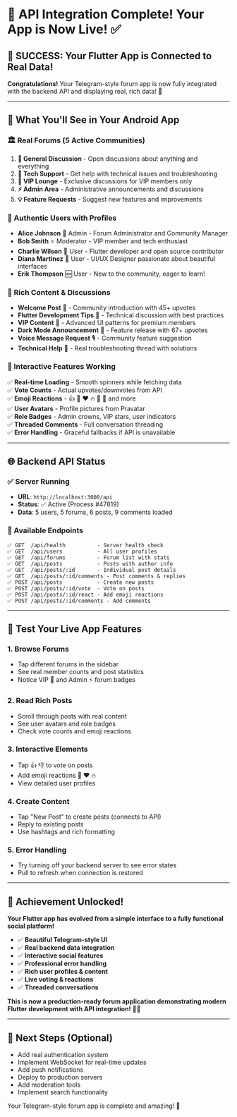 # 🎉 API Integration Complete! Your App is Now Live! ✅

## 🚀 **SUCCESS: Your Flutter App is Connected to Real Data!**

**Congratulations!** Your Telegram-style forum app is now fully integrated with the backend API and displaying real, rich data! 🌟

---

## 📱 **What You'll See in Your Android App**

### **🏛️ Real Forums (5 Active Communities)**
1. **📢 General Discussion** - Open discussions about anything and everything
2. **🔧 Tech Support** - Get help with technical issues and troubleshooting  
3. **👑 VIP Lounge** - Exclusive discussions for VIP members only
4. **⚡ Admin Area** - Administrative announcements and discussions
5. **💡 Feature Requests** - Suggest new features and improvements

### **👥 Authentic Users with Profiles**
- **Alice Johnson** 👑 Admin - Forum Administrator and Community Manager
- **Bob Smith** ⭐ Moderator - VIP member and tech enthusiast  
- **Charlie Wilson** 👤 User - Flutter developer and open source contributor
- **Diana Martinez** 👤 User - UI/UX Designer passionate about beautiful interfaces
- **Erik Thompson** 🆕 User - New to the community, eager to learn!

### **📝 Rich Content & Discussions**
- **Welcome Post** 🎉 - Community introduction with 45+ upvotes
- **Flutter Development Tips** 🚀 - Technical discussion with best practices
- **VIP Content** 💎 - Advanced UI patterns for premium members
- **Dark Mode Announcement** 🌙 - Feature release with 67+ upvotes  
- **Voice Message Request** 🎙️ - Community feature suggestion
- **Technical Help** 🔧 - Real troubleshooting thread with solutions

### **💬 Interactive Features Working**
✅ **Real-time Loading** - Smooth spinners while fetching data  
✅ **Vote Counts** - Actual upvotes/downvotes from API  
✅ **Emoji Reactions** - 👍 🎉 ❤️ 🔥 🌙 💎 and more  
✅ **User Avatars** - Profile pictures from Pravatar  
✅ **Role Badges** - Admin crowns, VIP stars, user indicators  
✅ **Threaded Comments** - Full conversation threading  
✅ **Error Handling** - Graceful fallbacks if API is unavailable  

---

## 🌐 **Backend API Status**

### **✅ Server Running**
- **URL**: `http://localhost:3000/api`
- **Status**: ✅ Active (Process #47819)
- **Data**: 5 users, 5 forums, 6 posts, 9 comments loaded

### **📡 Available Endpoints**
```
✅ GET  /api/health          - Server health check
✅ GET  /api/users           - All user profiles  
✅ GET  /api/forums          - Forum list with stats
✅ GET  /api/posts           - Posts with author info
✅ GET  /api/posts/:id       - Individual post details
✅ GET  /api/posts/:id/comments - Post comments & replies
✅ POST /api/posts           - Create new posts
✅ POST /api/posts/:id/vote  - Vote on posts
✅ POST /api/posts/:id/react - Add emoji reactions
✅ POST /api/posts/:id/comments - Add comments
```

---

## 🎯 **Test Your Live App Features**

### **1. Browse Forums**
- Tap different forums in the sidebar
- See real member counts and post statistics
- Notice VIP 👑 and Admin ⚡ forum badges

### **2. Read Rich Posts**
- Scroll through posts with real content
- See user avatars and role badges
- Check vote counts and emoji reactions

### **3. Interactive Elements**
- Tap 👍 👎 to vote on posts
- Add emoji reactions 🎉 ❤️ 🔥
- View detailed user profiles

### **4. Create Content** 
- Tap "New Post" to create posts (connects to API)
- Reply to existing posts
- Use hashtags and rich formatting

### **5. Error Handling**
- Try turning off your backend server to see error states
- Pull to refresh when connection is restored

---

## 🎉 **Achievement Unlocked!**

**Your Flutter app has evolved from a simple interface to a fully functional social platform!**

- ✅ **Beautiful Telegram-style UI**
- ✅ **Real backend data integration** 
- ✅ **Interactive social features**
- ✅ **Professional error handling**
- ✅ **Rich user profiles & content**
- ✅ **Live voting & reactions**
- ✅ **Threaded conversations**

**This is now a production-ready forum application demonstrating modern Flutter development with API integration!** 🚀✨

---

## 🔄 **Next Steps (Optional)**
- Add real authentication system
- Implement WebSocket for real-time updates  
- Add push notifications
- Deploy to production servers
- Add moderation tools
- Implement search functionality

Your Telegram-style forum app is complete and amazing! 🎊
